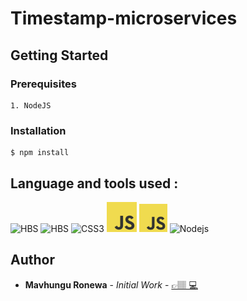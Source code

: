 # Timestamp-microservices

## Getting Started

### Prerequisites
```
1. NodeJS
```
### Installation
```
$ npm install
```

## Language and tools used :
<div class="center">
<img alt="HBS" title="HBS" width="48px" src="https://img.icons8.com/officel/48/000000/handlebar-mustache.png"/>
<img alt="HBS" title="HBS" width="48px" src="https://img.icons8.com/fluency/40/000000/handlebar-mustache.png"/>
<img alt="CSS3" title="CSS3" width="48px" src="https://img.icons8.com/color/48/000000/css3.png"/>
<img alt="JavaScript" title="JavaScript" width="48px" src="https://raw.githubusercontent.com/github/explore/80688e429a7d4ef2fca1e82350fe8e3517d3494d/topics/javascript/javascript.png"/>
<img alt="JavaScript" title="JavaScript" width="45px" src="https://raw.githubusercontent.com/github/explore/80688e429a7d4ef2fca1e82350fe8e3517d3494d/topics/javascript/javascript.png"/>
<img alt="Nodejs" title="Nodejs" width="48px" src="https://img.icons8.com/color/54087/nodejs.png"/>
</div>

## Author
* **Mavhungu Ronewa** - *Initial Work* - [👉🏽 💻](https://ronewam.netlify.app)